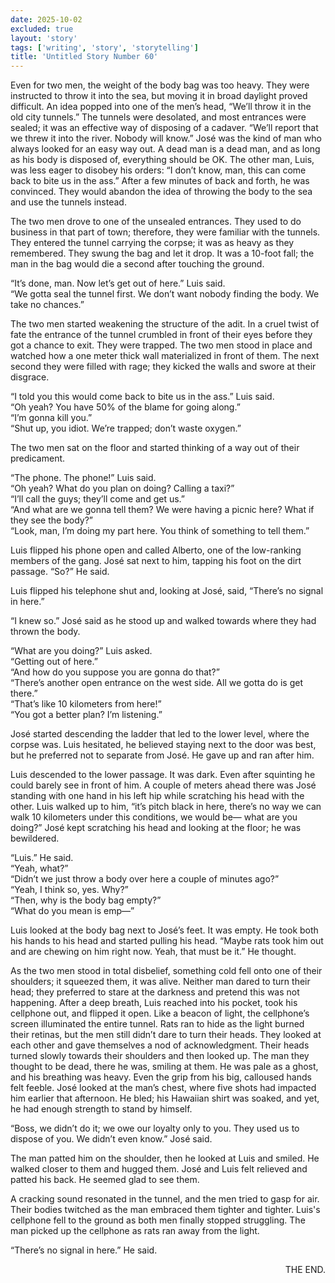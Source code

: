 ```yaml
---
date: 2025-10-02
excluded: true
layout: 'story'
tags: ['writing', 'story', 'storytelling']
title: 'Untitled Story Number 60'
---
```


Even for two men, the weight of the body bag was too heavy. They were instructed to throw it into the sea, but moving it in broad daylight proved difficult. An idea popped into one of the men’s head, “We’ll throw it in the old city tunnels.” The tunnels were desolated, and most entrances were sealed; it was an effective way of disposing of a cadaver. “We’ll report that we threw it into the river. Nobody will know.” José was the kind of man who always looked for an easy way out. A dead man is a dead man, and as long as his body is disposed of, everything should be OK. The other man, Luis, was less eager to disobey his orders: “I don’t know, man, this can come back to bite us in the ass.” After a few minutes of back and forth, he was convinced. They would abandon the idea of throwing the body to the sea and use the tunnels instead.

The two men drove to one of the unsealed entrances. They used to do business in that part of town; therefore, they were familiar with the tunnels. They entered the tunnel carrying the corpse; it was as heavy as they remembered. They swung the bag and let it drop. It was a 10-foot fall; the man in the bag would die a second after touching the ground.

“It’s done, man. Now let’s get out of here.” Luis said.  
“We gotta seal the tunnel first. We don’t want nobody finding the body. We take no chances.”

The two men started weakening the structure of the adit. In a cruel twist of fate the entrance of the tunnel crumbled in front of their eyes before they got a chance to exit. They were trapped. The two men stood in place and watched how a one meter thick wall materialized in front of them. The next second they were filled with rage; they kicked the walls and swore at their disgrace.

“I told you this would come back to bite us in the ass.” Luis said.  
“Oh yeah? You have 50% of the blame for going along.”  
“I’m gonna kill you.”  
“Shut up, you idiot. We’re trapped; don’t waste oxygen.”

The two men sat on the floor and started thinking of a way out of their predicament.

“The phone. The phone!” Luis said.  
“Oh yeah? What do you plan on doing? Calling a taxi?”  
“I’ll call the guys; they’ll come and get us.”  
“And what are we gonna tell them? We were having a picnic here? What if they see the body?”  
“Look, man, I’m doing my part here. You think of something to tell them.”

Luis flipped his phone open and called Alberto, one of the low-ranking members of the gang. José sat next to him, tapping his foot on the dirt passage. “So?” He said.

Luis flipped his telephone shut and, looking at José, said, “There’s no signal in here.”

“I knew so.” José said as he stood up and walked towards where they had thrown the body.

“What are you doing?” Luis asked.  
“Getting out of here.”  
“And how do you suppose you are gonna do that?”  
“There’s another open entrance on the west side. All we gotta do is get there.”  
“That’s like 10 kilometers from here!”  
“You got a better plan? I’m listening.”

José started descending the ladder that led to the lower level, where the corpse was. Luis hesitated, he believed staying next to the door was best, but he preferred not to separate from José. He gave up and ran after him.

Luis descended to the lower passage. It was dark. Even after squinting he could barely see in front of him. A couple of meters ahead there was José standing with one hand in his left hip while scratching his head with the other. Luis walked up to him, “it’s pitch black in here, there’s no way we can walk 10 kilometers under this conditions, we would be— what are you doing?” José kept scratching his head and looking at the floor; he was bewildered.

“Luis.” He said.  
“Yeah, what?”  
“Didn’t we just throw a body over here a couple of minutes ago?”  
“Yeah, I think so, yes. Why?”  
“Then, why is the body bag empty?”  
“What do you mean is emp—”

Luis looked at the body bag next to José’s feet. It was empty. He took both his hands to his head and started pulling his head. “Maybe rats took him out and are chewing on him right now. Yeah, that must be it.” He thought.

As the two men stood in total disbelief, something cold fell onto one of their shoulders; it squeezed them, it was alive. Neither man dared to turn their head; they preferred to stare at the darkness and pretend this was not happening. After a deep breath, Luis reached into his pocket, took his cellphone out, and flipped it open. Like a beacon of light, the cellphone’s screen illuminated the entire tunnel. Rats ran to hide as the light burned their retinas, but the men still didn’t dare to turn their heads. They looked at each other and gave themselves a nod of acknowledgment. Their heads turned slowly towards their shoulders and then looked up. The man they thought to be dead, there he was, smiling at them. He was pale as a ghost, and his breathing was heavy. Even the grip from his big, calloused hands felt feeble. José looked at the man’s chest, where five shots had impacted him earlier that afternoon. He bled; his Hawaiian shirt was soaked, and yet, he had enough strength to stand by himself.

“Boss, we didn’t do it; we owe our loyalty only to you. They used us to dispose of you. We didn’t even know.” José said.

The man patted him on the shoulder, then he looked at Luis and smiled. He walked closer to them and hugged them. José and Luis felt relieved and patted his back. He seemed glad to see them.

A cracking sound resonated in the tunnel, and the men tried to gasp for air. Their bodies twitched as the man embraced them tighter and tighter. Luis's cellphone fell to the ground as both men finally stopped struggling. The man picked up the cellphone as rats ran away from the light.

“There’s no signal in here.” He said.

<p style="text-align:right">THE END.</p>